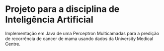# Projeto para a disciplina de Inteligência Artificial

Implementação em Java de uma Perceptron Multicamadas para a predição de recorrência de cancer de mama usando dados da University Medical Centre.
